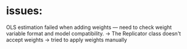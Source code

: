 # issues:
OLS estimation failed when adding weights — need to check weight variable format and model compatibility.
-> The Replicator class doesn't accept weights -> tried to apply weights manually